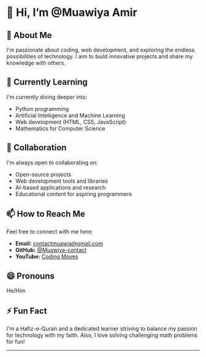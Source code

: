 # 👋 Hi, I’m @Muawiya Amir

## 👀 About Me
I'm passionate about coding, web development, and exploring the endless possibilities of technology.
I aim to build innovative projects and share my knowledge with others.

## 🌱 Currently Learning
I'm currently diving deeper into:
- Python programming
- Artificial Intelligence and Machine Learning
- Web development (HTML, CSS, JavaScript)
- Mathematics for Computer Science

## 💞️ Collaboration
I'm always open to collaborating on:
- Open-source projects
- Web development tools and libraries
- AI-based applications and research
- Educational content for aspiring programmers

## 📫 How to Reach Me
Feel free to connect with me here:
- **Email:** contactmuawia@gmail.com
- **GitHub:** [@Muawiya-contact](https://github.com/Muawiya-contact)
- **YouTube:** [Coding Moves](www.youtube.com/@Coding_Moves)

## 😄 Pronouns
He/Him

## ⚡ Fun Fact
I'm a Hafiz-e-Quran and a dedicated learner striving to balance my passion for technology with my faith.
Also, I love solving challenging math problems for fun!

---

<!---
Muawiya-contact/Muawiya-contact is a ✨ special ✨ repository because its `README.md` (this file) appears on your GitHub profile.
You can click the Preview link to take a look at your changes.
--->

